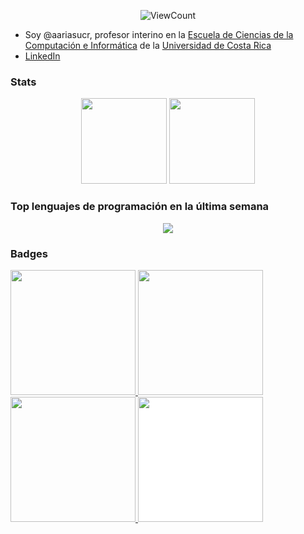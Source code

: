 <p align="center">
  <img alt="ViewCount" src="https://views.whatilearened.today/views/github/aariasucr/aariasucr.svg" />
</p>

- Soy @aariasucr, profesor interino en la [Escuela de Ciencias de la Computación e Informática](http://ecci.ucr.ac.cr/) de la [Universidad de Costa Rica](https://www.ucr.ac.cr/)
- [LinkedIn](https://www.linkedin.com/in/aarias)

<h3>Stats</h3>
<p align="center">
    <img height="137px" src="https://github-readme-streak-stats.herokuapp.com/?user=aariasucr&hide_border=true&theme=nightowl" />
    <img height="137px" src="https://github-readme-stats.vercel.app/api/top-langs/?username=aariasucr&hide=html&hide_title=true&hide_border=true&layout=compact&langs_count=8&theme=nightowl" />
</p>

<h3>Top lenguajes de programación en la última semana</h3>
<p align="center">
<a href="https://wakatime.com"><img src="https://wakatime.com/share/@aariasc/3a47a78c-96a6-425f-92cf-0b9a5c5fd58a.png" /></a>
</p>

<h3>Badges</h3>
<p>
  <a href="https://www.credly.com/badges/e84fceba-0126-4135-8eb6-397a09879ea4">
    <img width="200px" src="https://images.credly.com/size/340x340/images/bf588058-87cc-4cbd-94b0-ef0385fb4371/AWS-SysOpAdmin-Associate-2020.png">
  </a>
  <a href="https://www.qwiklabs.com/public_profiles/1f46ff11-2dca-4b9e-b16b-eb7c8e5f96d4/badges/1725845">
    <img width="200px" src="https://cdn.qwiklabs.com/M7x2IjYxNZ3MmlAjrOp6yVJI%2FQ5vRE7GZHNqdo0pX5Y%3D">
  </a>
  <a href="https://www.qwiklabs.com/public_profiles/1f46ff11-2dca-4b9e-b16b-eb7c8e5f96d4/badges/1737837">
    <img width="200px" src="https://cdn.qwiklabs.com/uNHRMkNXK%2FhEudty0dwyLajq%2FnTQSpSX6qdmqUjvzro%3D">
  </a>
  <a href="https://www.credential.net/3ed378e5-2a67-4382-bb64-3a65585325f4" >
    <img width="200px" src="https://api.accredible.com/v1/frontend/credential_website_embed_image/badge/33449031" style="background-color:white;">
  </a>
</p>
